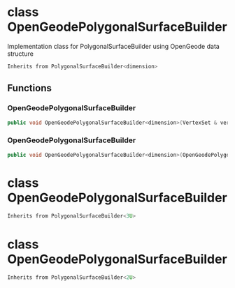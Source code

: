 # class OpenGeodePolygonalSurfaceBuilder


 Implementation class for PolygonalSurfaceBuilder using OpenGeode data structure



```cpp
Inherits from PolygonalSurfaceBuilder<dimension>
```



## Functions

### OpenGeodePolygonalSurfaceBuilder

```cpp
public void OpenGeodePolygonalSurfaceBuilder<dimension>(VertexSet & vertex_set, MeshBuilderFactoryKey )
```


### OpenGeodePolygonalSurfaceBuilder

```cpp
public void OpenGeodePolygonalSurfaceBuilder<dimension>(OpenGeodePolygonalSurface<dimension> & mesh)
```




# class OpenGeodePolygonalSurfaceBuilder


```cpp
Inherits from PolygonalSurfaceBuilder<3U>
```



# class OpenGeodePolygonalSurfaceBuilder


```cpp
Inherits from PolygonalSurfaceBuilder<2U>
```



